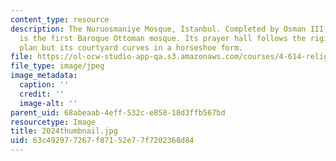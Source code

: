 ```yaml
---
content_type: resource
description: The Nuruosmaniye Mosque, Istanbul. Completed by Osman III in 1755, this
  is the first Baroque Ottoman mosque. Its prayer hall follows the rigid square, domed
  plan but its courtyard curves in a horseshoe form.
file: https://ol-ocw-studio-app-qa.s3.amazonaws.com/courses/4-614-religious-architecture-and-islamic-cultures-fall-2002/63c492977267f87152e77f7202368d84_2024thumbnail.jpg
file_type: image/jpeg
image_metadata:
  caption: ''
  credit: ''
  image-alt: ''
parent_uid: 68abeaab-4eff-532c-e858-18d3ffb567bd
resourcetype: Image
title: 2024thumbnail.jpg
uid: 63c49297-7267-f871-52e7-7f7202368d84
---
```

